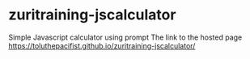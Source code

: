 # zuritraining-jscalculator
Simple Javascript calculator using prompt
The link to the hosted page https://toluthepacifist.github.io/zuritraining-jscalculator/
